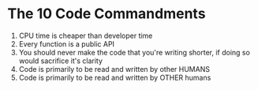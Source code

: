 # The 10 Code Commandments

1. CPU time is cheaper than developer time
2. Every function is a public API
3. You should never make the code that you're writing shorter, if doing so would sacrifice it's clarity
4. Code is primarily to be read and written by other HUMANS
5. Code is primarily to be read and written by OTHER humans
